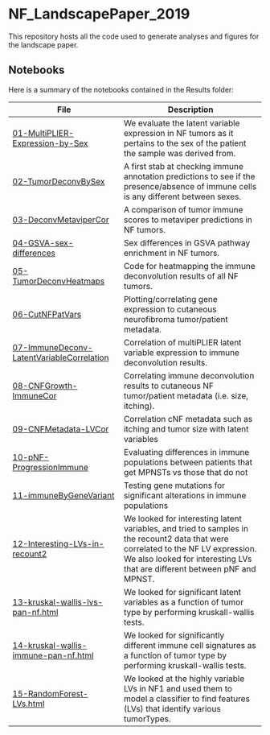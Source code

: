 # NF_LandscapePaper_2019
This repository hosts all the code used to generate analyses and figures for the landscape paper.


## Notebooks

Here is a summary of the notebooks contained in the Results folder:

<!--- Use https://sage-bionetworks.github.io/NF_LandscapePaper_2019/results/your_html_file.html to link to your file --->

| File  | Description |
| ------------- | ------------- |
| [01-MultiPLIER-Expression-by-Sex](https://sage-bionetworks.github.io/NF_LandscapePaper_2019/results/01-MultiPLIER-Expression-by-Sex.html) | We evaluate the latent variable expression in NF tumors as it pertains to the sex of the patient the sample was derived from.  |
| [02-TumorDeconvBySex](https://sage-bionetworks.github.io/NF_LandscapePaper_2019/results/02-TumorDeconvBySex.html)  | A first stab at checking immune annotation predictions to see if the presence/absence of immune cells is any different between sexes.  |
| [03-DeconvMetaviperCor](https://sage-bionetworks.github.io/NF_LandscapePaper_2019/results/03-DeconvMetaviperCor.html)  | A comparison of tumor immune scores to metaviper predictions in NF tumors. |
| [04-GSVA-sex-differences](https://sage-bionetworks.github.io/NF_LandscapePaper_2019/results/04-GSVA-sex-differences.html)  | Sex differences in GSVA pathway enrichment in NF tumors.  |
| [05-TumorDeconvHeatmaps](https://sage-bionetworks.github.io/NF_LandscapePaper_2019/results/05-TumorDeconvHeatmaps.html)  | Code for heatmapping the immune deconvolution results of all NF tumors. |
| [06-CutNFPatVars](https://sage-bionetworks.github.io/NF_LandscapePaper_2019/results/06-CutNFPatVars.html)  | Plotting/correlating gene expression to cutaneous neurofibroma tumor/patient metadata.  |
| [07-ImmuneDeconv-LatentVariableCorrelation](https://sage-bionetworks.github.io/NF_LandscapePaper_2019/results/07-ImmuneDeconv-LatentVariableCorrelation.html)  | Correlation of multiPLIER latent variable expression to immune deconvolution results. |
| [08-CNFGrowth-ImmuneCor](https://sage-bionetworks.github.io/NF_LandscapePaper_2019/results/08-CNFGrowth-ImmuneCor.html)  | Correlating immune deconvolution results to cutaneous NF tumor/patient metadata (i.e. size, itching).  |
| [09-CNFMetadata-LVCor](https://sage-bionetworks.github.io/NF_LandscapePaper_2019/results/09-CNFMetadata-LVCor.html)|Correlation cNF metadata such as itching and tumor size with latent variables |
| [10-pNF-ProgressionImmune](https://sage-bionetworks.github.io/NF_LandscapePaper_2019/results/10-pNF-ProgressionImmune.html)| Evaluating differences in immune populations between patients that get MPNSTs vs those that do not|
| [11-immuneByGeneVariant](https://sage-bionetworks.github.io/NF_LandscapePaper_2019/results/11-immuneByGeneVariant.html)|Testing gene mutations for significant alterations in immune populations| 
| [12-Interesting-LVs-in-recount2](https://sage-bionetworks.github.io/NF_LandscapePaper_2019/results/12-Interesting-LVs-in-recount2.html)|We looked for interesting latent variables, and tried to samples in the recount2 data that were correlated to the NF LV expression. We also looked for interesting LVs that are different between pNF and MPNST.| 
| [13-kruskal-wallis-lvs-pan-nf.html](https://sage-bionetworks.github.io/NF_LandscapePaper_2019/results/13-kruskal-wallis-lvs-pan-nf.html)|We looked for significant latent variables as a function of tumor type by performing kruskall-wallis tests.| 
| [14-kruskal-wallis-immune-pan-nf.html](https://sage-bionetworks.github.io/NF_LandscapePaper_2019/results/14-kruskal-wallis-immune-pan-nf.html)|We looked for significantly different immune cell signatures as a function of tumor type by performing kruskall-wallis tests.| 
| [15-RandomForest-LVs.html](https://sage-bionetworks.github.io//NF_LandscapePaper_2019/results/15_RandomForest_LatentVar_TumorType.html) | We looked at the highly variable LVs in NF1 and used them to model a classifier to find features (LVs) that identify various tumorTypes.|
